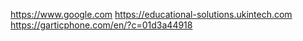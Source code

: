 https://www.google.com
https://educational-solutions.ukintech.com
https://garticphone.com/en/?c=01d3a44918
